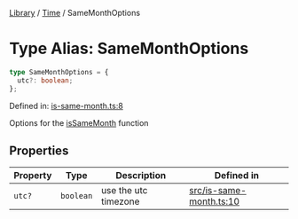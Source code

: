 <!-- markdownlint-disable -->
<!-- cspell: disable -->
[Library](../index.md) / [Time](./index.md) / SameMonthOptions

# Type Alias: SameMonthOptions

```ts
type SameMonthOptions = {
  utc?: boolean;
};
```

Defined in: [is-same-month.ts:8](https://github.com/technobuddha/library/blob/main/src/is-same-month.ts#L8)

Options for the [isSameMonth](isSameMonth.md) function

## Properties

| Property | Type | Description | Defined in |
| ------ | ------ | ------ | ------ |
| <a id="utc"></a> `utc?` | `boolean` | use the utc timezone | [src/is-same-month.ts:10](https://github.com/technobuddha/library/blob/main/src/is-same-month.ts#L10) |

